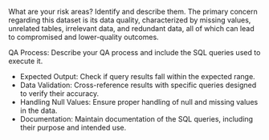 What are your risk areas? Identify and describe them.
The primary concern regarding this dataset is its data quality, characterized by missing values, unrelated tables, irrelevant data, and redundant data, all of which can lead to compromised and lower-quality outcomes.


QA Process:
Describe your QA process and include the SQL queries used to execute it.

- Expected Output: Check if query results fall within the expected range.
- Data Validation: Cross-reference results with specific queries designed to verify their accuracy.
- Handling Null Values: Ensure proper handling of null and missing values in the data.
- Documentation: Maintain documentation of the SQL queries, including their purpose and intended use.

```SQL
